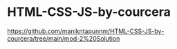 # HTML-CSS-JS-by-courcera



https://github.com/manikntapunnm/HTML-CSS-JS-by-courcera/tree/main/mod-2%20Solution
